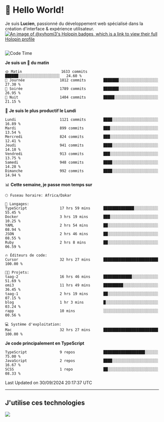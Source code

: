 # 👋 Hello World!

Je suis **Lucien**, passionné du développement web spécialisé dans la création d'interface & expérience utilisateur.
[![An image of @xyhomi3's Holopin badges, which is a link to view their full Holopin profile](https://holopin.me/xyhomi3)](https://holopin.io/@xyhomi3)

##

<!--START_SECTION:waka-->
![Code Time](http://img.shields.io/badge/Code%20Time-2%2C156%20hrs%2051%20mins-blue)

**Je suis un 🐤 du matin** 

```text
🌞 Matin                  1633 commits        ██████░░░░░░░░░░░░░░░░░░░   24.60 % 
🌆 Journée                1812 commits        ███████░░░░░░░░░░░░░░░░░░   27.30 % 
🌃 Soirée                 1789 commits        ███████░░░░░░░░░░░░░░░░░░   26.95 % 
🌙 Nuit                   1404 commits        █████░░░░░░░░░░░░░░░░░░░░   21.15 % 
```
📅 **Je suis le plus productif le Lundi** 

```text
Lundi                    1121 commits        ████░░░░░░░░░░░░░░░░░░░░░   16.89 % 
Mardi                    899 commits         ███░░░░░░░░░░░░░░░░░░░░░░   13.54 % 
Mercredi                 824 commits         ███░░░░░░░░░░░░░░░░░░░░░░   12.41 % 
Jeudi                    941 commits         ████░░░░░░░░░░░░░░░░░░░░░   14.18 % 
Vendredi                 913 commits         ███░░░░░░░░░░░░░░░░░░░░░░   13.75 % 
Samedi                   948 commits         ████░░░░░░░░░░░░░░░░░░░░░   14.28 % 
Dimanche                 992 commits         ████░░░░░░░░░░░░░░░░░░░░░   14.94 % 
```


📊 **Cette semaine, je passe mon temps sur** 

```text
🕑︎ Fuseau horaire: Africa/Dakar

💬 Langages: 
TypeScript               17 hrs 59 mins      ██████████████░░░░░░░░░░░   55.45 % 
Docker                   3 hrs 19 mins       ███░░░░░░░░░░░░░░░░░░░░░░   10.25 % 
YAML                     2 hrs 54 mins       ██░░░░░░░░░░░░░░░░░░░░░░░   08.94 % 
JSON                     2 hrs 46 mins       ██░░░░░░░░░░░░░░░░░░░░░░░   08.55 % 
Ruby                     2 hrs 8 mins        ██░░░░░░░░░░░░░░░░░░░░░░░   06.59 % 

🔥 Éditeurs de code: 
Cursor                   32 hrs 27 mins      █████████████████████████   100.00 % 

🐱‍💻 Projets: 
taag-2                   16 hrs 46 mins      █████████████░░░░░░░░░░░░   51.69 % 
omi3                     11 hrs 49 mins      █████████░░░░░░░░░░░░░░░░   36.45 % 
taag-1                   2 hrs 19 mins       ██░░░░░░░░░░░░░░░░░░░░░░░   07.15 % 
blog                     1 hr 3 mins         █░░░░░░░░░░░░░░░░░░░░░░░░   03.24 % 
rapp                     10 mins             ░░░░░░░░░░░░░░░░░░░░░░░░░   00.56 % 

💻 Système d'exploitation: 
Mac                      32 hrs 27 mins      █████████████████████████   100.00 % 
```

**Je code principalement en TypeScript** 

```text
TypeScript               9 repos             ███████████████████░░░░░░   75.00 % 
JavaScript               2 repos             ████░░░░░░░░░░░░░░░░░░░░░   16.67 % 
SCSS                     1 repo              ██░░░░░░░░░░░░░░░░░░░░░░░   08.33 % 
```




 Last Updated on 30/09/2024 20:17:37 UTC
<!--END_SECTION:waka-->
---

## J'utilise ces technologies

<p align="left">
  <a href="https://skillicons.dev">
    <img src="https://skillicons.dev/icons?i=ts,js,md,scss,tailwind,react,docker,express,astro,vite,nextjs,vercel,figma,ableton" />
  </a>
</p>


